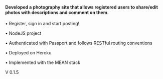 <h4>Developed a photography site that allows registered users to share/edit photos with descriptions and comment on them.</h1>

• Register, sign in and start posting!


• NodeJS project

• Authenticated with Passport and follows RESTful routing conventions

• Deployed on Heroku

• Implemented with the MEAN stack

V 0.1.5
